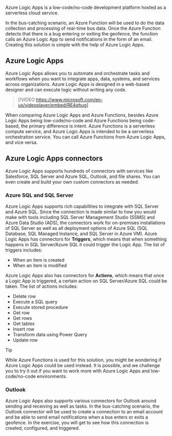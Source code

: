 Azure Logic Apps is a low-code/no-code development platform hosted as a serverless cloud service. 

In the bus-catching scenario, an Azure Function will be used to do the data collection and processing of real-time bus data. Once the Azure Function detects that there is a bug entering or exiting the geofence, the function calls an Azure Logic App to send notifications in the form of an email. Creating this solution is simple with the help of Azure Logic Apps.

## Azure Logic Apps

Azure Logic Apps allows you to automate and orchestrate tasks and workflows when you want to integrate apps, data, systems, and services across organizations. Azure Logic Apps is designed in a web-based designer and can execute logic without writing any code.

>[!VIDEO https://www.microsoft.com/en-us/videoplayer/embed/RE4qhug]

When comparing Azure Logic Apps and Azure Functions, besides Azure Logic Apps being low-code/no-code and Azure Functions being code-based, the primary difference is intent. Azure Functions is a serverless compute service, and Azure Logic Apps is intended to be a serverless orchestration service. You can call Azure Functions from Azure Logic Apps, and vice versa.

## Azure Logic Apps connectors

Azure Logic Apps supports hundreds of connectors with services like Salesforce, SQL Server and Azure SQL, Outlook, and file shares. You can even create and build your own custom connectors as needed.

### Azure SQL and SQL Server

Azure Logic Apps supports rich capabilities to integrate with SQL Server and Azure SQL. Since the connection is made similar to how you would make with tools including SQL Server Management Studio (SSMS) and Azure Data Studio (ADS), the connectors work for on-premises installations of SQL Server as well as all deployment options of Azure SQL (SQL Database, SQL Managed Instance, and SQL Server in Azure VM). Azure Logic Apps has connectors for **Triggers**, which means that when something happens in SQL Server/Azure SQL it could trigger the Logic App. The list of triggers includes:

* When an item is created
* When an item is modified

Azure Logic Apps also has connectors for **Actions**, which means that once a Logic App is triggered, a certain action on SQL Server/Azure SQL could be taken. The list of actions includes:

* Delete row
* Execute a SQL query
* Execute stored procedure
* Get row
* Get rows
* Get tables
* Insert row
* Transform data using Power Query
* Update row

> [!TIP]
> While Azure Functions is used for this solution, you might be wondering if Azure Logic Apps could be used instead. It is possible, and we challenge you to try it out if you want to work more with Azure Logic Apps and low-code/no-code environments.

### Outlook

Azure Logic Apps also supports various connectors for Outlook around sending and receiving as well as tasks. In the bus-catching scenario, the Outlook connector will be used to create a connection to an email account and be able to send email notifications when a bus enters or exits a geofence. In the exercise, you will get to see how this connection is created, configured, and triggered.
